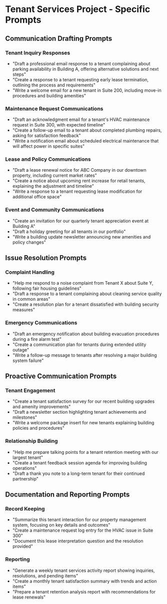# Tenant Services Project - Specific Prompts

## Communication Drafting Prompts

### Tenant Inquiry Responses
- "Draft a professional email response to a tenant complaining about parking availability in Building A, offering alternative solutions and next steps"
- "Create a response to a tenant requesting early lease termination, outlining the process and requirements"
- "Write a welcome email for a new tenant in Suite 200, including move-in procedures and building amenities"

### Maintenance Request Communications
- "Draft an acknowledgment email for a tenant's HVAC maintenance request in Suite 300, with expected timeline"
- "Create a follow-up email to a tenant about completed plumbing repairs, asking for satisfaction feedback"
- "Write a notification email about scheduled electrical maintenance that will affect power in specific suites"

### Lease and Policy Communications
- "Draft a lease renewal notice for ABC Company in our downtown property, including current market rates"
- "Create a notice about upcoming rent increase for retail tenants, explaining the adjustment and timeline"
- "Write a response to a tenant requesting lease modification for additional office space"

### Event and Community Communications
- "Create an invitation for our quarterly tenant appreciation event at Building A"
- "Draft a holiday greeting for all tenants in our portfolio"
- "Write a building update newsletter announcing new amenities and policy changes"

## Issue Resolution Prompts

### Complaint Handling
- "Help me respond to a noise complaint from Tenant X about Suite Y, following fair housing guidelines"
- "Draft a response to a tenant complaining about cleaning service quality in common areas"
- "Create a resolution plan for a tenant dissatisfied with building security measures"

### Emergency Communications
- "Draft an emergency notification about building evacuation procedures during a fire alarm test"
- "Create a communication plan for tenants during extended utility outage"
- "Write a follow-up message to tenants after resolving a major building system failure"

## Proactive Communication Prompts

### Tenant Engagement
- "Create a tenant satisfaction survey for our recent building upgrades and amenity improvements"
- "Draft a newsletter section highlighting tenant achievements and milestones"
- "Write a welcome package insert for new tenants explaining building policies and procedures"

### Relationship Building
- "Help me prepare talking points for a tenant retention meeting with our largest tenant"
- "Create a tenant feedback session agenda for improving building operations"
- "Draft a thank you note to a long-term tenant for their continued partnership"

## Documentation and Reporting Prompts

### Record Keeping
- "Summarize this tenant interaction for our property management system, focusing on key details and outcomes"
- "Create a maintenance request log entry for the HVAC issue in Suite 300"
- "Document this lease interpretation question and the resolution provided"

### Reporting
- "Generate a weekly tenant services activity report showing inquiries, resolutions, and pending items"
- "Create a monthly tenant satisfaction summary with trends and action items"
- "Prepare a tenant retention analysis report with recommendations for lease renewals"
